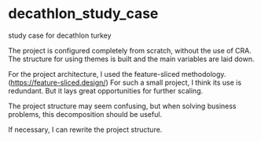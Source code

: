 # decathlon_study_case
study case for decathlon turkey

The project is configured completely from scratch, without the use of CRA.
The structure for using themes is built and the main variables are laid down.

For the project architecture, I used the feature-sliced methodology.
(https://feature-sliced.design/)
For such a small project, I think its use is redundant. But it lays great opportunities for further scaling.

The project structure may seem confusing, but when solving business problems, this decomposition should be useful.

If necessary, I can rewrite the project structure.
